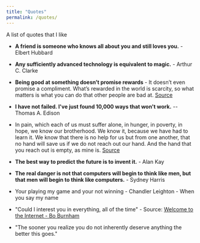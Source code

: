 ```yaml
---
title: "Quotes"
permalink: /quotes/
---
```


A list of quotes that I like

- **A friend is someone who knows all about you and still loves you.** - Elbert Hubbard
- **Any sufficiently advanced technology is equivalent to magic.** - Arthur C. Clarke
- **Being good at something doesn’t promise rewards** - It doesn’t even promise a compliment. What’s rewarded in the world is scarcity, so what matters is what you can do that other people are bad at. [Source](https://www.collaborativefund.com/blog/a-few-rules/)
- **I have not failed. I've just found 10,000 ways that won't work.** --  Thomas A. Edison
- In pain, which each of us must suffer alone, in hunger, in poverty, in hope, we know our brotherhood. We know it, because we have had to learn it. We know that there is no help for us but from one another, that no hand will save us if we do not reach out our hand. And the hand that you reach out is empty, as mine is. [Source](https://www.goodreads.com/quotes/166432-it-is-our-suffering-that-brings-us-together-it-is)
- **The best way to predict the future is to invent it.** - Alan Kay
- **The real danger is not that computers will begin to think like men, but that men will begin to think like computers.** - Sydney Harris

- Your playing my game and your not winning - Chandler Leighton - When you say my name

- "Could I interest you in everything, all of the time" - Source: [Welcome to the Internet - Bo Burnham](https://www.youtube.com/watch?v=k1BneeJTDcU)

- "The sooner you realize you do not inherently deserve anything the better this goes."